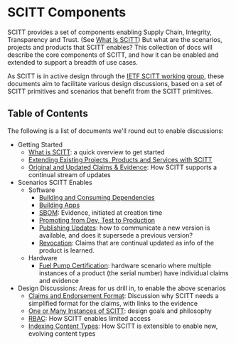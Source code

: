 # SCITT Components

SCITT provides a set of components enabling Supply Chain, Integrity, Transparency and Trust. 
(See [What Is SCITT][WHAT_IS_SCITT])
But what are the scenarios, projects and products that SCITT enables?
This collection of docs will describe the core components of SCITT, and how it can be enabled and extended to support a breadth of use cases.

As SCITT is in active design through the [IETF SCITT working group][SCITT_IETF_WG], these documents aim to facilitate various design discussions, based on a set of SCITT primitives and scenarios that benefit from the SCITT primitives.

## Table of Contents

The following is a list of documents we'll round out to enable discussions:

- Getting Started
  - [What is SCITT][WHAT_IS_SCITT]: a quick overview to get started
  - [Extending Existing Projects, Products and Services with SCITT](scenarios/extending-existing-services.md)
  - [Original and Updated Claims & Evidence](scitt-components/categories-of-claims-evidence.md): How SCITT supports a continual stream of updates
- Scenarios SCITT Enables
  - Software
    - [Building and Consuming Dependencies](scenarios/building-dependencies.md)
    - [Building Apps](scenarios/building.md)
    - [SBOM](scenarios/sbom.md): Evidence, initiated at creation time
    - [Promoting from Dev, Test to Production](scenarios/promoting-dev-test-prod.md)
    - [Publishing Updates](scenarios/publishing-updates.md): how to communicate a new version is available, and does it supersede a previous version?
    - [Revocation](scenarios/redirection-revocation.md): Claims that are continual updated as info of the product is learned.
  - Hardware
    - [Fuel Pump Certification](scenarios/fuel-pump.md): hardware scenario where multiple instances of a product (the serial number) have individual claims and evidence
- Design Discussions: Areas for us drill in, to enable the above scenarios
  - [Claims and Endorsement Format](scitt-components/claim-endorsement-spec.md): Discussion why SCITT needs a simplified format for the claims, with links to the evidence
  - [One or Many Instances of SCITT](./scitt-components/one-or-many-instances.md): design goals and philosophy
  - [RBAC](scitt-components/scitt-rbac.md): How SCITT enables limited access
  - [Indexing Content Types](scitt-components/scitt-indexing.md): How SCITT is extensible to enable new, evolving content types

[SCITT_IETF_WG]:  https://datatracker.ietf.org/group/scitt/
[WHAT_IS_SCITT]:  https://ietf-scitt.github.io/scitt-web/